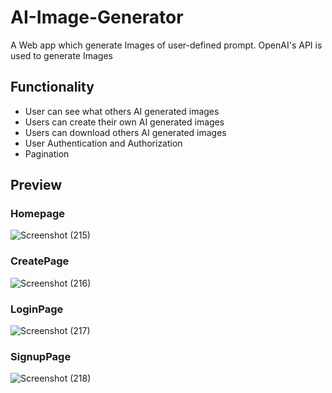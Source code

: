 # AI-Image-Generator
A Web app which generate Images of user-defined prompt. OpenAI's API is used to generate Images

## Functionality
- User can see what others AI generated images
- Users can create their own AI generated images
- Users can download others AI generated images
- User Authentication and Authorization
- Pagination

## Preview

### Homepage
![Screenshot (215)](https://user-images.githubusercontent.com/83984612/218133171-fd7b1a6d-5250-4efe-bd58-69fb9def161b.png)

### CreatePage
![Screenshot (216)](https://user-images.githubusercontent.com/83984612/218241257-7e20c88b-ffb0-4b41-8e9a-ffdec7ca087e.png)

### LoginPage
![Screenshot (217)](https://user-images.githubusercontent.com/83984612/221364522-bef55e4a-d670-4e36-9b1f-5c36e4828550.png)

### SignupPage
![Screenshot (218)](https://user-images.githubusercontent.com/83984612/221364555-e94798e5-4ddf-4fe7-beac-296dad0f4667.png)

